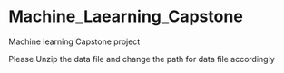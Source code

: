 # Machine_Laearning_Capstone
Machine learning Capstone project

Please Unzip the data file and change the path for data file accordingly
